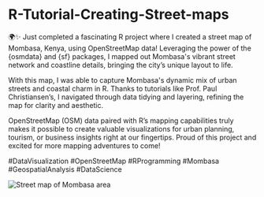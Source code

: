 # R-Tutorial-Creating-Street-maps

🌍✨ Just completed a fascinating R project where I created a street map of Mombasa, Kenya, using OpenStreetMap data! Leveraging the power of the {osmdata} and {sf} packages, I mapped out Mombasa's vibrant street network and coastline details, bringing the city’s unique layout to life.

With this map, I was able to capture Mombasa's dynamic mix of urban streets and coastal charm in R. Thanks to tutorials like Prof. Paul Christiansen’s, I navigated through data tidying and layering, refining the map for clarity and aesthetic.

OpenStreetMap (OSM) data paired with R’s mapping capabilities truly makes it possible to create valuable visualizations for urban planning, tourism, or business insights right at our fingertips. Proud of this project and excited for more mapping adventures to come!

#DataVisualization #OpenStreetMap #RProgramming #Mombasa #GeospatialAnalysis #DataScience

![Street map of Mombasa area](https://github.com/user-attachments/assets/3d1caf62-1ff3-45eb-aeb5-4aa5e795c9f4)
